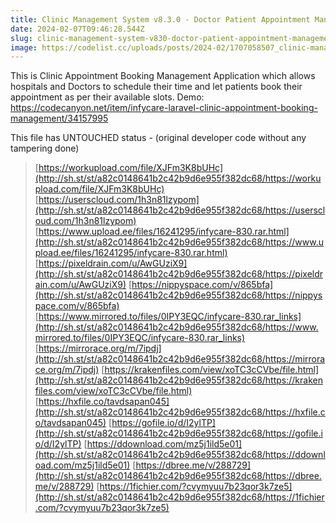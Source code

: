 ```yaml
---
title: Clinic Management System v8.3.0 - Doctor Patient Appointment Management System Laravel » Premium Scripts, Plugins &amp; Mobile 
date: 2024-02-07T09:46:28.544Z
slug: clinic-management-system-v830-doctor-patient-appointment-management-system-laravel-premium-scripts-plugins-and-mobile
image: https://codelist.cc/uploads/posts/2024-02/1707058507_clinic-management-system-doctor-patient-appointment-management-system-laravel.png
---
```



This is Clinic Appointment Booking Management Application which allows hospitals and Doctors to schedule their time and let patients book their appointment as per their available slots. Demo: https://codecanyon.net/item/infycare-laravel-clinic-appointment-booking-management/34157995
			

This file has UNTOUCHED status - (original developer code without any tampering done)
		

> [https://workupload.com/file/XJFm3K8bUHc](http://sh.st/st/a82c0148641b2c42b9d6e955f382dc68/https://workupload.com/file/XJFm3K8bUHc)
> [https://userscloud.com/1h3n81lzypom](http://sh.st/st/a82c0148641b2c42b9d6e955f382dc68/https://userscloud.com/1h3n81lzypom)
> [https://www.upload.ee/files/16241295/infycare-830.rar.html](http://sh.st/st/a82c0148641b2c42b9d6e955f382dc68/https://www.upload.ee/files/16241295/infycare-830.rar.html)
> [https://pixeldrain.com/u/AwGUziX9](http://sh.st/st/a82c0148641b2c42b9d6e955f382dc68/https://pixeldrain.com/u/AwGUziX9)
> [https://nippyspace.com/v/865bfa](http://sh.st/st/a82c0148641b2c42b9d6e955f382dc68/https://nippyspace.com/v/865bfa)
> [https://www.mirrored.to/files/0IPY3EQC/infycare-830.rar_links](http://sh.st/st/a82c0148641b2c42b9d6e955f382dc68/https://www.mirrored.to/files/0IPY3EQC/infycare-830.rar_links)
> [https://mirrorace.org/m/7ipdj](http://sh.st/st/a82c0148641b2c42b9d6e955f382dc68/https://mirrorace.org/m/7ipdj)
> [https://krakenfiles.com/view/xoTC3cCVbe/file.html](http://sh.st/st/a82c0148641b2c42b9d6e955f382dc68/https://krakenfiles.com/view/xoTC3cCVbe/file.html)
> [https://hxfile.co/tavdsapan045](http://sh.st/st/a82c0148641b2c42b9d6e955f382dc68/https://hxfile.co/tavdsapan045)
> [https://gofile.io/d/I2ylTP](http://sh.st/st/a82c0148641b2c42b9d6e955f382dc68/https://gofile.io/d/I2ylTP)
> [https://ddownload.com/mz5j1ild5e01](http://sh.st/st/a82c0148641b2c42b9d6e955f382dc68/https://ddownload.com/mz5j1ild5e01)
> [https://dbree.me/v/288729](http://sh.st/st/a82c0148641b2c42b9d6e955f382dc68/https://dbree.me/v/288729)
> [https://1fichier.com/?cvymyuu7b23qor3k7ze5](http://sh.st/st/a82c0148641b2c42b9d6e955f382dc68/https://1fichier.com/?cvymyuu7b23qor3k7ze5)
